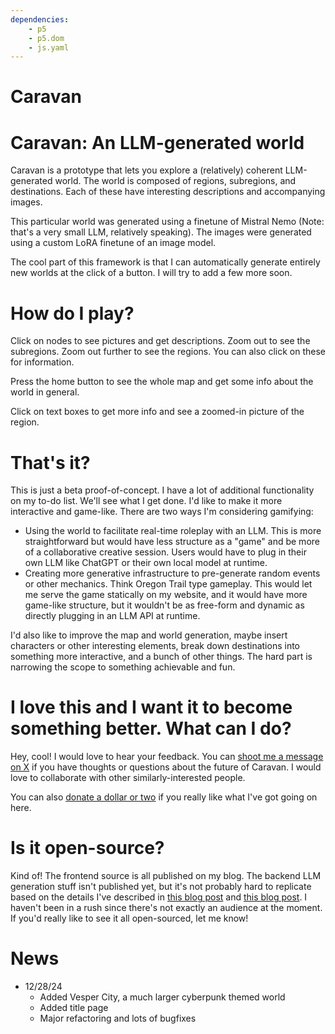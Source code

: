 ```yaml
---
dependencies:
    - p5
    - p5.dom
    - js.yaml
---
```


# Caravan

<div class="p5js-sketch" id="simple-example-holder">
    <script type="module" src="/scripts/caravan/main.js?v=0.2"></script>
</div>

# Caravan: An LLM-generated world

Caravan is a prototype that lets you explore a (relatively) coherent LLM-generated world. The world is composed of regions, subregions, and destinations. Each of these have interesting descriptions and accompanying images.

This particular world was generated using a finetune of Mistral Nemo (Note: that's a very small LLM, relatively speaking). The images were generated using a custom LoRA finetune of an image model.

The cool part of this framework is that I can automatically generate entirely new worlds at the click of a button. I will try to add a few more soon.

# How do I play?

Click on nodes to see pictures and get descriptions. Zoom out to see the subregions. Zoom out further to see the regions. You can also click on these for information.

Press the home button to see the whole map and get some info about the world in general.

Click on text boxes to get more info and see a zoomed-in picture of the region.

# That's it?

This is just a beta proof-of-concept. I have a lot of additional functionality on my to-do list. We'll see what I get done. I'd like to make it more interactive and game-like. There are two ways I'm considering gamifying:

- Using the world to facilitate real-time roleplay with an LLM. This is more straightforward but would have less structure as a "game" and be more of a collaborative creative session. Users would have to plug in their own LLM like ChatGPT or their own local model at runtime.
- Creating more generative infrastructure to pre-generate random events or other mechanics. Think Oregon Trail type gameplay. This would let me serve the game statically on my website, and it would have more game-like structure, but it wouldn't be as free-form and dynamic as directly plugging in an LLM API at runtime.

I'd also like to improve the map and world generation, maybe insert characters or other interesting elements, break down destinations into something more interactive, and a bunch of other things. The hard part is narrowing the scope to something achievable and fun.

# I love this and I want it to become something better. What can I do?

Hey, cool! I would love to hear your feedback. You can [shoot me a message on X](https://x.com/BeauHorenberger) if you have thoughts or questions about the future of Caravan. I would love to collaborate with other similarly-interested people.

You can also [donate a dollar or two](https://ko-fi.com/beauhorenberger) if you really like what I've got going on here.

# Is it open-source?

Kind of! The frontend source is all published on my blog. The backend LLM generation stuff isn't published yet, but it's not probably hard to replicate based on the details I've described in [this blog post](https://horenbergerb.github.io/2024/11/25/world-building-tree.html) and [this blog post](https://horenbergerb.github.io/2024/12/11/world-map-exploration.html). I haven't been in a rush since there's not exactly an audience at the moment. If you'd really like to see it all open-sourced, let me know!

# News

- 12/28/24
    - Added Vesper City, a much larger cyberpunk themed world
    - Added title page
    - Major refactoring and lots of bugfixes